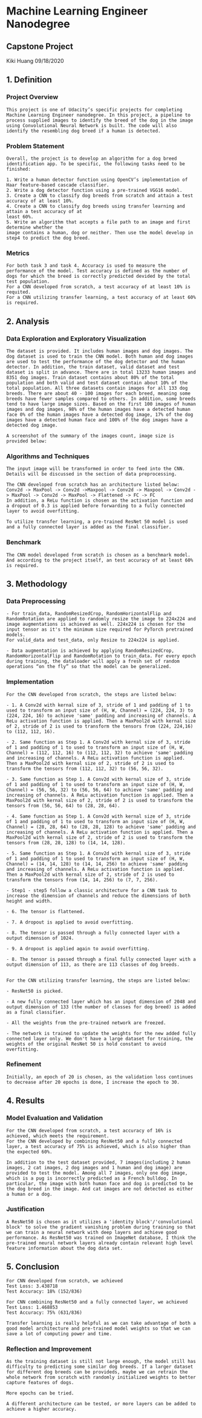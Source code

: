 # Machine Learning Engineer Nanodegree

## Capstone Project

Kiki Huang
09/18/2020

## 1. Definition

### Project Overview

    This project is one of Udacity’s specific projects for completing Machine Learning Engineer nanodegree. In this project, a pipeline to process supplied images to identify the breed of the dog in the image using Convolutional Neural Network is built. The code will also identify the resembling dog breed if a human is detected.
    
  
### Problem Statement
    Overall, the project is to develop an algorithm for a dog breed identification app. To be specific, the following tasks need to be finished:

    1. Write a human detector function using OpenCV’s implementation of Haar feature-based cascade classifier.
    2. Write a dog detector function using a pre-trained VGG16 model.
    3. Create a CNN to classify dog breeds from scratch and attain a test accuracy of at least 10%.
    4. Create a CNN to classify dog breeds using transfer learning and attain a test accuracy of at
    least 60%.
    5. Write an algorithm that accepts a file path to an image and first determine whether the
    image contains a human, dog or neither. Then use the model develop in step4 to predict the dog breed.
    
    
### Metrics
    For both task 3 and task 4. Accuracy is used to measure the performance of the model. Test accuracy is defined as the number of dogs for which the breed is correctly predicted devided by the total test population.
    For a CNN developed from scratch, a test accuracy of at least 10% is requited. 
    For a CNN utilizing transfer learning, a test accuracy of at least 60% is required.
    
   
## 2. Analysis

### Data Exploration and Exploratory Visualization

    The dataset is provided. It includes human images and dog images. The dog dataset is used to train the CNN model. Both human and dog images are used to test the performance of the dog detector and the human detector. In addition, the train dataset, valid dataset and test dataset is split in advance. There are in total 13233 human images and 8351 dog images. Train dataset contains about 80% of the total population and both valid and test dataset contain about 10% of the total population. All three datasets contain images for all 133 dog breeds. There are about 40 - 100 images for each breed, meaning some breeds have fewer samples compared to others. In addition, some breeds tend to have large image sizes. Based on the first 100 images of human images and dog images, 98% of the human images have a detected human face 0% of the human images have a detected dog image, 17% of the dog images have a detected human face and 100% of the dog images have a detected dog image.
    
    A screenshot of the summary of the images count, image size is provided below:
        
[iamges1]: ./images/Picture1.png

### Algorithms and Techniques
    The input image will be transformed in order to feed into the CNN. Details will be discussed in the section of data preprocessing.

    The CNN developed from scratch has an architecture listed below:
    Conv2d -> MaxPool -> Conv2d ->Maxpool -> Conv2d -> Maxpool -> Conv2d -> MaxPool -> Conv2d -> MaxPool -> Flattened -> FC -> FC
    In addition, a ReLu function is chosen as the activation function and a dropout of 0.3 is applied before forwarding to a fully connected layer to avoid overfitting.
   
    To utilize transfer learning, a pre-trained ResNet 50 model is used and a fully connected layer is added as the final classifier.
    
### Benchmark

    The CNN model developed from scratch is chosen as a benchmark model. And according to the project itself, an test accuracy of at least 60% is required.
    

## 3. Methodology
### Data Preprocessing

    - For train_data, RandomResizedCrop, RandomHorizontalFlip and RandomRotation are applied to randomly resize the image to 224x224 and image augmentations is achieved as well. 224x224 is chosen for the input tensor as it's the minimum size required for PyTorch pretrained models.
    For valid_data and test_data, only Resize to 224x224 is applied.

    - Data augmentation is achieved by applying RandomResizedCrop, RandomHorizontalFlip and RandomRotation to train_data. For every epoch during training, the dataloader will apply a fresh set of random operations “on the fly” so that the model can be generalized.
    
### Implementation
    For the CNN developed from scratch, the steps are listed below:

    - 1. A Conv2d with kernal size of 3, stride of 1 and padding of 1 to used to transform an input size of (H, W, Channel) = (224, 224, 3) to (224, 224, 16) to achieve 'same' padding and increasing of channels. A ReLu activation function is applied. Then a MaxPool2d with kernal size of 2, stride of 2 is used to transform the tensors from (224, 224,16) to (112, 112, 16).

    - 2. Same function as Step 1. A Conv2d with kernal size of 3, stride of 1 and padding of 1 to used to transform an input size of (H, W, Channel) = (112, 112, 16) to (112, 112, 32) to achieve 'same' padding and increasing of channels. A ReLu activation function is applied. Then a MaxPool2d with kernal size of 2, stride of 2 is used to transform the tensors from (112, 112, 32) to (56, 56, 32).

    - 3. Same function as Step 1. A Conv2d with kernal size of 3, stride of 1 and padding of 1 to used to transform an input size of (H, W, Channel) = (56, 56, 32) to (56, 56, 64) to achieve 'same' padding and increasing of channels. A ReLu activation function is applied. Then a MaxPool2d with kernal size of 2, stride of 2 is used to transform the tensors from (56, 56, 64) to (28, 28, 64).

    - 4. Same function as Step 1. A Conv2d with kernal size of 3, stride of 1 and padding of 1 to used to transform an input size of (H, W, Channel) = (28, 28, 64) to (28, 28, 128) to achieve 'same' padding and increasing of channels. A ReLu activation function is applied. Then a MaxPool2d with kernal size of 2, stride of 2 is used to transform the tensors from (28, 28, 128) to (14, 14, 128).

    - 5. Same function as Step 1. A Conv2d with kernal size of 3, stride of 1 and padding of 1 to used to transform an input size of (H, W, Channel) = (14, 14, 128) to (14, 14, 256) to achieve 'same' padding and increasing of channels. A ReLu activation function is applied. Then a MaxPool2d with kernal size of 2, stride of 2 is used to transform the tensors from (14, 14, 256) to (7, 7, 256).

    - Step1 - step5 follow a classic architecture for a CNN task to increase the dimension of channels and reduce the dimensions of both height and width.

    - 6. The tensor is flattened.

    - 7. A dropout is applied to avoid overfitting.

    - 8. The tensor is passed through a fully connected layer with a output dimension of 1024.

    - 9. A dropout is applied again to avoid overfitting.

    - 8. The tensor is passed through a final fully connected layer with a output dimension of 113, as there are 113 classes of dog breeds.
    
    
    For the CNN utilizing transfer learning, the steps are listed below:
    
    - ResNet50 is picked. 

    - A new fully connected layer which has an input dimension of 2048 and output dimension of 133 (the number of classes for dog breed) is added as a final classifier.

    - All the weights from the pre-trained network are freezed.

    - The network is trained to update the weights for the new added fully connected layer only. We don't have a large dataset for training, the weights of the original ResNet 50 is hold constant to avoid overfitting. 


### Refinement
    Initially, an epoch of 20 is chosen, as the validation loss continues to decrease after 20 epochs is done, I increase the epoch to 30.
    

## 4. Results

### Model Evaluation and Validation
    For the CNN developed from scratch, a test accuracy of 16% is achieved, which meets the requirement.
    For the CNN developed by combining ResNet50 and a fully connected layer, a test accuracy of 75% is achieved, which is also higher than the expected 60%.
   
    In addition to the test dataset provided, 7 images(including 2 human images, 2 cat images, 2 dog images and 1 human and dog image) are provided to test the model. Among all 7 images, only one dog image, which is a pug is incorrectly predicted as a French bulldog. In particular, the image with both human face and dog is predicted to be the dog breed in the image. And cat images are not detected as either a human or a dog.
[iamges2]: ./images/Picture2.png
[iamges3]: ./images/Picture3.png

### Justification

    A ResNet50 is chosen as it utilizes a 'identity block'/'convolutional block' to solve the gradient vanishing problem during training so that we can train a neural network with deep layers and achieve good performance. As ResNet50 was trained on ImageNet database, I think the pre-trained neural network layers already contain relevant high level feature information about the dog data set.


## 5. Conclusion

    For CNN developed from scratch, we achieved 
    Test Loss: 3.438718
    Test Accuracy: 18% (152/836)
    
    For CNN combining ResNet50 and a fully connected layer, we achieved
    Test Loss: 1.468853
    Test Accuracy: 75% (631/836)

    Transfer learning is really helpful as we can take advantage of both a good model architecture and pre-trained model weights so that we can save a lot of computing power and time.
    
### Reflection and Improvement
    As the training dataset is still not large enough, the model still has difficulty to predicting some similar dog breeds. If a larger dataset for different dog breeds can be provideds, maybe we can retrain the whole network from scratch with randomly initialized weights to better capture features of dogs.

    More epochs can be tried.
    
    A different architecture can be tested, or more layers can be added to achieve a higher accuracy.

